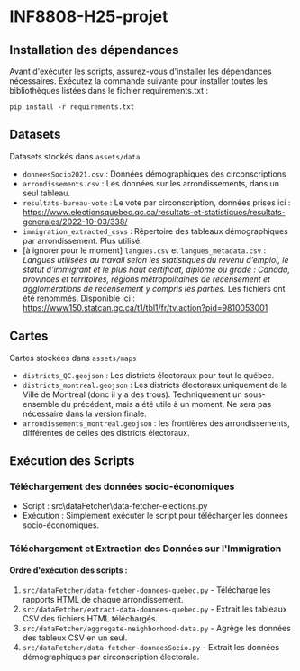 # INF8808-H25-projet

## Installation des dépendances

Avant d'exécuter les scripts, assurez-vous d'installer les dépendances nécessaires. Exécutez la commande suivante pour installer toutes les bibliothèques listées dans le fichier requirements.txt :
```
pip install -r requirements.txt
```

## Datasets

Datasets stockés dans `assets/data`

- `donneesSocio2021.csv` : Données démographiques des circonscriptions
- `arrondissements.csv` : Les données sur les arrondissements, dans un seul tableau.
- `resultats-bureau-vote` : Le vote par circonscription, données prises ici : https://www.electionsquebec.qc.ca/resultats-et-statistiques/resultats-generales/2022-10-03/338/
- `immigration_extracted_csvs` : Répertoire des tableaux démographiques par arrondissement. Plus utilisé.
- [à ignorer pour le moment] `langues.csv` et `langues_metadata.csv` : _Langues utilisées au travail selon les statistiques du revenu d’emploi, le statut d’immigrant et le plus haut certificat, diplôme ou grade : Canada, provinces et territoires, régions métropolitaines de recensement et agglomérations de recensement y compris les parties._ Les fichiers ont été renommés. Disponible ici : https://www150.statcan.gc.ca/t1/tbl1/fr/tv.action?pid=9810053001

## Cartes

Cartes stockées dans `assets/maps`
- `districts_QC.geojson` : Les districts électoraux pour tout le québec.
- `districts_montreal.geojson` : Les districts électoraux uniquement de la Ville de Montréal (donc il y a des trous). Techniquement un sous-ensemble du précédent, mais a été utile à un moment. Ne sera pas nécessaire dans la version finale.
- `arrondissements_montreal.geojson` : les frontières des arrondissements, différentes de celles des districts électoraux.

## Exécution des Scripts

### Téléchargement des données socio-économiques

- Script : src\dataFetcher\data-fetcher-elections.py
- Exécution : Simplement exécuter le script pour télécharger les données socio-économiques.

### Téléchargement et Extraction des Données sur l'Immigration

#### Ordre d'exécution des scripts :

1. `src/dataFetcher/data-fetcher-donnees-quebec.py` - Télécharge les rapports HTML de chaque arrondissement.
2. `src/dataFetcher/extract-data-donnees-quebec.py` - Extrait les tableaux CSV des fichiers HTML téléchargés.
3. `src/dataFetcher/aggregate-neighborhood-data.py` - Agrège les données des tableux CSV en un seul.
4. `src/dataFetcher/data-fetcher-donneesSocio.py` - Extrait les données démographiques par circonscription électorale.
   
